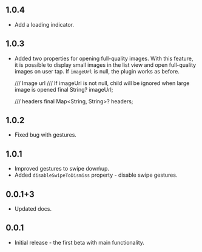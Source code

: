## 1.0.4

* Add a loading indicator.

## 1.0.3

* Added two properties for opening full-quality images. With this feature, it is possible to display small images in the list view and open full-quality images on user tap. If `imageUrl` is null, the plugin works as before.

  /// Image url
  /// If imageUrl is not null, child will be ignored when large image is opened
  final String? imageUrl;

  /// headers
  final Map<String, String>? headers;

## 1.0.2

* Fixed bug with gestures.

## 1.0.1

* Improved gestures to swipe down\up.
* Added `disableSwipeToDismiss` property - disable swipe gestures.

## 0.0.1+3

* Updated docs.

## 0.0.1

* Initial release - the first beta with main functionality.

